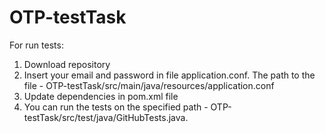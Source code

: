 # OTP-testTask
For run tests:
1. Download repository
2. Insert your email and password in file application.conf. The path to the file - OTP-testTask/src/main/java/resources/application.conf
3. Update dependencies in pom.xml file
4. You can run the tests on the specified path - OTP-testTask/src/test/java/GitHubTests.java.
